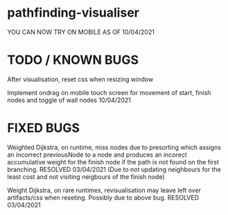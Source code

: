 # pathfinding-visualiser

YOU CAN NOW TRY ON MOBILE AS OF 10/04/2021

# TODO / KNOWN BUGS

After visualisation, reset css when resizing window

Implement ondrag on mobile touch screen for movement of start, finish nodes and toggle of wall nodes 10/04/2021

# FIXED BUGS

Weighted Dijkstra, on runtime, miss nodes due to presorting which assigns an incorrect previousNode to a node and produces an incorect accumulative weight for the finish node if the path is not found on the first branching. RESOLVED 03/04/2021 (Due to not updating neighbours for the least cost and not visiting neigbours of the finish node)

Weight Dijkstra, on rare runtimes, revisualisation may leave left over artifacts/css when reseting. Possibly due to above bug. RESOLVED 03/04/2021

